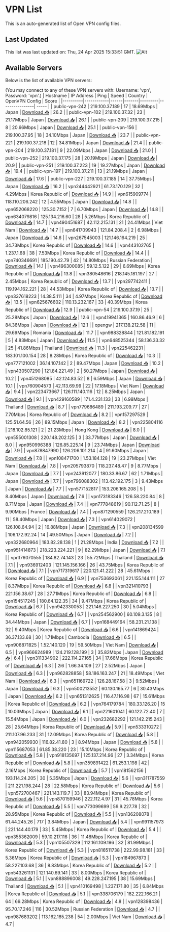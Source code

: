 # VPN List

This is an auto-generated list of Open VPN config files.

## Last Updated

This list was last updated on: Thu, 24 Apr 2025 15:33:51 GMT.
![Alt](https://repobeats.axiom.co/api/embed/186b98318ef1479477931607c1ad7d823f12451f.svg "Repobeats analytics image")

## Available Servers

Below is the list of available VPN servers:

(You may connect to any of these VPN servers with: Username: 'vpn', Password: 'vpn'.)
| Hostname | IP Address | Ping | Speed | Country | OpenVPN Config | Score |
|----------|------------|------|-------|---------|----------------| ----- |
| public-vpn-242 | 219.100.37.189 | 17 | 18.69Mbps | Japan | [Download 📥](./configs/server_0_JP.ovpn) | 26.2 |
| public-vpn-102 | 219.100.37.32 | 23 | 21.17Mbps | Japan | [Download 📥](./configs/server_1_JP.ovpn) | 26.1 |
| public-vpn-209 | 219.100.37.215 | 8 | 20.66Mbps | Japan | [Download 📥](./configs/server_2_JP.ovpn) | 25.1 |
| public-vpn-156 | 219.100.37.95 | 18 | 34.10Mbps | Japan | [Download 📥](./configs/server_3_JP.ovpn) | 23.7 |
| public-vpn-221 | 219.100.37.218 | 12 | 34.81Mbps | Japan | [Download 📥](./configs/server_4_JP.ovpn) | 21.4 |
| public-vpn-204 | 219.100.37.181 | 9 | 22.09Mbps | Japan | [Download 📥](./configs/server_5_JP.ovpn) | 21.0 |
| public-vpn-252 | 219.100.37.175 | 28 | 20.19Mbps | Japan | [Download 📥](./configs/server_6_JP.ovpn) | 20.9 |
| public-vpn-251 | 219.100.37.223 | 19 | 19.27Mbps | Japan | [Download 📥](./configs/server_7_JP.ovpn) | 19.4 |
| public-vpn-197 | 219.100.37.211 | 13 | 21.19Mbps | Japan | [Download 📥](./configs/server_8_JP.ovpn) | 17.6 |
| public-vpn-227 | 219.100.37.185 | 14 | 37.75Mbps | Japan | [Download 📥](./configs/server_9_JP.ovpn) | 16.2 |
| vpn244442921 | 61.73.170.129 | 32 | 4.29Mbps | Korea Republic of | [Download 📥](./configs/server_10_KR.ovpn) | 14.9 |
| vpn615909774 | 118.110.206.242 | 12 | 4.55Mbps | Japan | [Download 📥](./configs/server_11_JP.ovpn) | 14.8 |
| vpn652068220 | 125.30.7.152 | 7 | 6.70Mbps | Japan | [Download 📥](./configs/server_12_JP.ovpn) | 14.8 |
| vpn634079816 | 125.134.216.60 | 28 | 5.26Mbps | Korea Republic of | [Download 📥](./configs/server_13_KR.ovpn) | 14.7 |
| vpn490451687 | 42.112.215.131 | 21 | 24.41Mbps | Viet Nam | [Download 📥](./configs/server_14_VN.ovpn) | 14.7 |
| vpn641709943 | 121.84.208.4 | 2 | 6.98Mbps | Japan | [Download 📥](./configs/server_15_JP.ovpn) | 14.6 |
| vpn267545003 | 121.146.164.219 | 25 | 34.73Mbps | Korea Republic of | [Download 📥](./configs/server_16_KR.ovpn) | 14.6 |
| vpn443102765 | 1.237.1.68 | 38 | 7.53Mbps | Korea Republic of | [Download 📥](./configs/server_17_KR.ovpn) | 14.4 |
| vpn740346691 | 185.190.42.79 | 42 | 14.80Mbps | Russian Federation | [Download 📥](./configs/server_18_RU.ovpn) | 14.1 |
| vpn496300085 | 59.12.5.122 | 29 | 6.69Mbps | Korea Republic of | [Download 📥](./configs/server_19_KR.ovpn) | 13.8 |
| vpn380548616 | 218.145.181.197 | 27 | 2.45Mbps | Korea Republic of | [Download 📥](./configs/server_20_KR.ovpn) | 13.7 |
| vpn297742411 | 119.194.162.221 | 28 | 44.53Mbps | Korea Republic of | [Download 📥](./configs/server_21_KR.ovpn) | 13.7 |
| vpn337618223 | 14.38.5.111 | 34 | 4.97Mbps | Korea Republic of | [Download 📥](./configs/server_22_KR.ovpn) | 13.5 |
| vpn625676602 | 110.13.232.167 | 33 | 40.39Mbps | Korea Republic of | [Download 📥](./configs/server_23_KR.ovpn) | 12.9 |
| public-vpn-54 | 219.100.37.19 | 25 | 25.28Mbps | Japan | [Download 📥](./configs/server_24_JP.ovpn) | 12.6 |
| vpn419941365 | 160.86.46.9 | 6 | 84.36Mbps | Japan | [Download 📥](./configs/server_25_JP.ovpn) | 12.1 |
| opengw | 217.138.212.58 | 11 | 29.69Mbps | Romania | [Download 📥](./configs/server_26_RO.ovpn) | 11.7 |
| vpn988328844 | 121.81.182.191 | 5 | 4.83Mbps | Japan | [Download 📥](./configs/server_27_JP.ovpn) | 11.5 |
| vpn648525344 | 58.136.33.32 | 25 | 41.86Mbps | Thailand | [Download 📥](./configs/server_28_TH.ovpn) | 11.3 |
| vpn225462231 | 183.101.100.154 | 28 | 8.28Mbps | Korea Republic of | [Download 📥](./configs/server_29_KR.ovpn) | 10.3 |
| vpn777121002 | 36.14.107.142 | 2 | 89.47Mbps | Japan | [Download 📥](./configs/server_30_JP.ovpn) | 10.2 |
| vpn430507290 | 121.84.221.49 | 2 | 50.27Mbps | Japan | [Download 📥](./configs/server_31_JP.ovpn) | 10.2 |
| vpn451268085 | 42.124.83.52 | 8 | 6.59Mbps | Japan | [Download 📥](./configs/server_32_JP.ovpn) | 10.1 |
| vpn760904573 | 42.113.69.99 | 22 | 17.18Mbps | Viet Nam | [Download 📥](./configs/server_33_VN.ovpn) | 9.4 |
| vpn223473667 | 126.111.140.116 | 12 | 8.25Mbps | Japan | [Download 📥](./configs/server_34_JP.ovpn) | 9.1 |
| vpn429160589 | 171.4.231.133 | 33 | 6.98Mbps | Thailand | [Download 📥](./configs/server_35_TH.ovpn) | 8.7 |
| vpn779686489 | 211.193.209.77 | 27 | 7.70Mbps | Korea Republic of | [Download 📥](./configs/server_36_KR.ovpn) | 8.2 |
| vpn157297529 | 125.51.64.56 | 26 | 89.15Mbps | Japan | [Download 📥](./configs/server_37_JP.ovpn) | 8.2 |
| vpn225804116 | 218.102.85.121 | 2 | 21.23Mbps | Hong Kong | [Download 📥](./configs/server_38_HK.ovpn) | 8.0 |
| vpn555001308 | 220.148.202.125 | 3 | 33.77Mbps | Japan | [Download 📥](./configs/server_39_JP.ovpn) | 8.0 |
| vpn950996388 | 126.85.225.14 | 9 | 23.74Mbps | Japan | [Download 📥](./configs/server_40_JP.ovpn) | 7.9 |
| vpn878847990 | 126.206.101.214 | 4 | 91.60Mbps | Japan | [Download 📥](./configs/server_41_JP.ovpn) | 7.8 |
| vpn108471700 | 1.53.184.128 | 19 | 23.27Mbps | Viet Nam | [Download 📥](./configs/server_42_VN.ovpn) | 7.8 |
| vpn205793870 | 118.237.48.47 | 9 | 8.77Mbps | Japan | [Download 📥](./configs/server_43_JP.ovpn) | 7.7 |
| vpn243912077 | 180.33.86.67 | 62 | 1.71Mbps | Japan | [Download 📥](./configs/server_44_JP.ovpn) | 7.7 |
| vpn796088302 | 113.42.192.175 | 3 | 9.43Mbps | Japan | [Download 📥](./configs/server_45_JP.ovpn) | 7.7 |
| vpn577152817 | 153.206.165.208 | 5 | 8.40Mbps | Japan | [Download 📥](./configs/server_46_JP.ovpn) | 7.6 |
| vpn173183346 | 126.58.220.84 | 8 | 8.71Mbps | Japan | [Download 📥](./configs/server_47_JP.ovpn) | 7.4 |
| vpn777848619 | 90.112.71.25 | 8 | 9.90Mbps | France | [Download 📥](./configs/server_48_FR.ovpn) | 7.4 |
| vpn871290559 | 126.217.210.189 | 11 | 58.40Mbps | Japan | [Download 📥](./configs/server_49_JP.ovpn) | 7.3 |
| vpn614029072 | 126.108.64.94 | 2 | 16.88Mbps | Japan | [Download 📥](./configs/server_50_JP.ovpn) | 7.3 |
| vpn208134599 | 106.172.92.24 | 14 | 49.50Mbps | Japan | [Download 📥](./configs/server_51_JP.ovpn) | 7.2 |
| vpn322680964 | 183.82.28.138 | 1 | 21.28Mbps | India | [Download 📥](./configs/server_52_IN.ovpn) | 7.2 |
| vpn951414873 | 218.223.224.221 | 9 | 82.29Mbps | Japan | [Download 📥](./configs/server_53_JP.ovpn) | 7.1 |
| vpn176070555 | 184.82.74.143 | 23 | 55.72Mbps | Thailand | [Download 📥](./configs/server_54_TH.ovpn) | 7.1 |
| vpn936912403 | 121.145.156.166 | 26 | 43.75Mbps | Korea Republic of | [Download 📥](./configs/server_55_KR.ovpn) | 7.1 |
| vpn717319617 | 220.121.41.222 | 28 | 45.61Mbps | Korea Republic of | [Download 📥](./configs/server_56_KR.ovpn) | 6.9 |
| vpn753693061 | 221.155.144.111 | 27 | 8.37Mbps | Korea Republic of | [Download 📥](./configs/server_57_KR.ovpn) | 6.8 |
| vpn321410793 | 221.156.38.67 | 28 | 27.71Mbps | Korea Republic of | [Download 📥](./configs/server_58_KR.ovpn) | 6.8 |
| vpn154517245 | 180.64.122.35 | 34 | 9.47Mbps | Korea Republic of | [Download 📥](./configs/server_59_KR.ovpn) | 6.7 |
| vpn942330053 | 221.146.227.250 | 30 | 5.04Mbps | Korea Republic of | [Download 📥](./configs/server_60_KR.ovpn) | 6.7 |
| vpn254562900 | 60.109.3.135 | 8 | 34.44Mbps | Japan | [Download 📥](./configs/server_61_JP.ovpn) | 6.7 |
| vpn168449164 | 58.231.21.138 | 32 | 9.40Mbps | Korea Republic of | [Download 📥](./configs/server_62_KR.ovpn) | 6.6 |
| vpn141869424 | 36.37.133.68 | 30 | 1.71Mbps | Cambodia | [Download 📥](./configs/server_63_KH.ovpn) | 6.5 |
| vpn906871825 | 1.52.140.120 | 19 | 59.50Mbps | Viet Nam | [Download 📥](./configs/server_64_VN.ovpn) | 6.5 |
| vpn966624989 | 124.219.128.199 | 3 | 35.82Mbps | Japan | [Download 📥](./configs/server_65_JP.ovpn) | 6.4 |
| vpn311334902 | 222.114.27.165 | 34 | 17.66Mbps | Korea Republic of | [Download 📥](./configs/server_66_KR.ovpn) | 6.3 |
| 2i6 | 1.66.34.109 | 27 | 2.52Mbps | Japan | [Download 📥](./configs/server_67_JP.ovpn) | 6.3 |
| vpn962828858 | 58.186.163.247 | 21 | 18.49Mbps | Viet Nam | [Download 📥](./configs/server_68_VN.ovpn) | 6.3 |
| vpn651169722 | 126.28.167.58 | 3 | 9.52Mbps | Japan | [Download 📥](./configs/server_69_JP.ovpn) | 6.3 |
| vpn500213552 | 60.130.165.77 | 6 | 30.43Mbps | Japan | [Download 📥](./configs/server_70_JP.ovpn) | 6.2 |
| vpn651312625 | 116.47.116.98 | 67 | 15.61Mbps | Korea Republic of | [Download 📥](./configs/server_71_KR.ovpn) | 6.2 |
| vpn764179784 | 180.33.126.20 | 15 | 10.03Mbps | Japan | [Download 📥](./configs/server_72_JP.ovpn) | 6.1 |
| vpn221601041 | 60.122.72.40 | 7 | 15.54Mbps | Japan | [Download 📥](./configs/server_73_JP.ovpn) | 6.0 |
| vpn232682292 | 121.142.215.243 | 28 | 25.64Mbps | Korea Republic of | [Download 📥](./configs/server_74_KR.ovpn) | 5.9 |
| vpn533310272 | 211.107.96.233 | 31 | 12.09Mbps | Korea Republic of | [Download 📥](./configs/server_75_KR.ovpn) | 5.8 |
| vpn942059930 | 116.82.41.80 | 3 | 8.94Mbps | Japan | [Download 📥](./configs/server_76_JP.ovpn) | 5.8 |
| vpn115687053 | 61.85.38.220 | 23 | 15.10Mbps | Korea Republic of | [Download 📥](./configs/server_77_KR.ovpn) | 5.8 |
| vpn918135697 | 125.137.214.96 | 27 | 3.34Mbps | Korea Republic of | [Download 📥](./configs/server_78_KR.ovpn) | 5.8 |
| vpn359891422 | 61.253.1.198 | 42 | 2.16Mbps | Korea Republic of | [Download 📥](./configs/server_79_KR.ovpn) | 5.7 |
| vpn181562156 | 193.114.24.205 | 30 | 5.35Mbps | Japan | [Download 📥](./configs/server_80_JP.ovpn) | 5.6 |
| vpn311787559 | 211.221.198.244 | 28 | 22.58Mbps | Korea Republic of | [Download 📥](./configs/server_81_KR.ovpn) | 5.6 |
| vpn572700467 | 221.143.119.7 | 33 | 83.94Mbps | Korea Republic of | [Download 📥](./configs/server_82_KR.ovpn) | 5.6 |
| vpn870159946 | 222.112.4.97 | 31 | 45.78Mbps | Korea Republic of | [Download 📥](./configs/server_83_KR.ovpn) | 5.5 |
| vpn773099699 | 59.9.227.78 | 32 | 28.95Mbps | Korea Republic of | [Download 📥](./configs/server_84_KR.ovpn) | 5.5 |
| vpn136208078 | 61.44.245.26 | 717 | 3.84Mbps | Japan | [Download 📥](./configs/server_85_JP.ovpn) | 5.4 |
| vpn991157973 | 221.144.40.179 | 33 | 5.45Mbps | Korea Republic of | [Download 📥](./configs/server_86_KR.ovpn) | 5.4 |
| vpn355362009 | 59.10.217.116 | 36 | 11.48Mbps | Korea Republic of | [Download 📥](./configs/server_87_KR.ovpn) | 5.3 |
| vpn105507329 | 112.161.109.196 | 32 | 81.99Mbps | Korea Republic of | [Download 📥](./configs/server_88_KR.ovpn) | 5.3 |
| vpn816511738 | 222.99.98.181 | 33 | 5.36Mbps | Korea Republic of | [Download 📥](./configs/server_89_KR.ovpn) | 5.3 |
| vpn184967873 | 58.227.103.68 | 36 | 8.83Mbps | Korea Republic of | [Download 📥](./configs/server_90_KR.ovpn) | 5.2 |
| vpn543261131 | 121.140.69.141 | 33 | 8.00Mbps | Korea Republic of | [Download 📥](./configs/server_91_KR.ovpn) | 5.1 |
| vpn888896008 | 49.228.247.195 | 38 | 15.69Mbps | Thailand | [Download 📥](./configs/server_92_TH.ovpn) | 5.1 |
| vpn410169498 | 1.237.171.80 | 35 | 6.84Mbps | Korea Republic of | [Download 📥](./configs/server_93_KR.ovpn) | 5.1 |
| vpn338706179 | 182.222.166.21 | 64 | 69.28Mbps | Korea Republic of | [Download 📥](./configs/server_94_KR.ovpn) | 4.8 |
| vpn128398436 | 95.70.17.246 | 116 | 30.52Mbps | Russian Federation | [Download 📥](./configs/server_95_RU.ovpn) | 4.7 |
| vpn987683202 | 113.162.185.238 | 54 | 2.00Mbps | Viet Nam | [Download 📥](./configs/server_96_VN.ovpn) | 4.7 |
